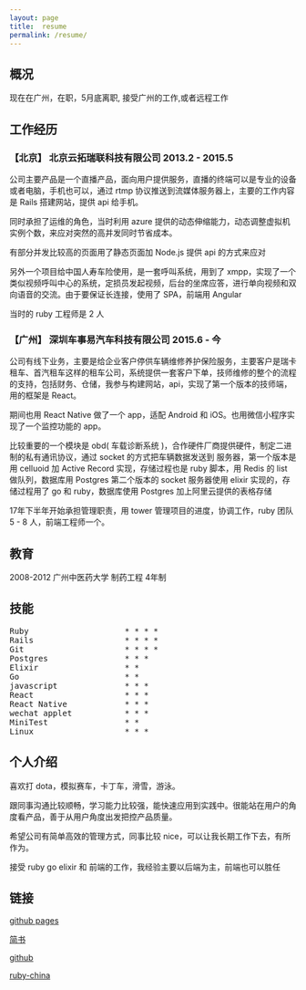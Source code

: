 ```yaml
---
layout: page
title:  resume
permalink: /resume/
---
```


## 概况
现在在广州，在职，5月底离职, 接受广州的工作,或者远程工作

## 工作经历
###  【北京】 北京云拓瑞联科技有限公司 2013.2 - 2015.5
公司主要产品是一个直播产品，面向用户提供服务，直播的终端可以是专业的设备或者电脑，手机也可以，通过 rtmp 协议推送到流媒体服务器上，主要的工作内容是 <span class="emphasize">Rails</span> 搭建网站，提供 api 给手机。

同时承担了运维的角色，当时利用 azure 提供的动态伸缩能力，动态调整虚拟机实例个数，来应对突然的高并发同时节省成本。

有部分并发比较高的页面用了静态页面加 <span class="emphasize">Node.js</span> 提供 api 的方式来应对

另外一个项目给中国人寿车险使用，是一套呼叫系统，用到了 <span class="emphasize">xmpp</span>，实现了一个类似视频呼叫中心的系统，定损员发起视频，后台的坐席应答，进行单向视频和双向语音的交流。由于要保证长连接，使用了 SPA，前端用 <span class="emphasize">Angular</span>

当时的 ruby 工程师是 2 人
###  【广州】 深圳车事易汽车科技有限公司 2015.6 - 今
公司有线下业务，主要是给企业客户停供车辆维修养护保险服务，主要客户是瑞卡租车、首汽租车这样的租车公司，系统提供一套客户下单，技师维修的整个的流程的支持，包括财务、仓储，我参与构建网站，api，实现了第一个版本的技师端，用的框架是 <span class="emphasize">React</span>。

期间也用 <span class="emphasize">React Native</span> 做了一个 app，适配 Android 和 iOS。也用微信<span class="emphasize">小程序</span>实现了一个监控功能的 app。

比较重要的一个模块是 obd( 车载诊断系统 )，合作硬件厂商提供硬件，制定二进制的私有通讯协议，通过 socket 的方式把车辆数据发送到 服务器，第一个版本是用 celluoid 加 Active Record 实现，存储过程也是 ruby 脚本，用 <span class="emphasize">Redis</span> 的 list 做队列，数据库用 Postgres 第二个版本的 socket 服务器使用 <span class="emphasize">elixir</span> 实现的，存储过程用了 <span class="emphasize">go</span> 和 ruby，数据库使用 <span class="emphasize">Postgres</span> 加上阿里云提供的<span class="emphasize">表格存储</span>

17年下半年开始承担管理职责，用 tower 管理项目的进度，协调工作，ruby 团队 5 - 8 人，前端工程师一个。


## 教育
2008-2012 广州中医药大学  制药工程 4年制


## 技能
<pre>
Ruby                    * * * * 
Rails                   * * * *
Git                     * * * *
Postgres                * * *
Elixir                  * *
Go                      * *
javascript              * * *
React                   * * *
React Native            * * *
wechat applet           * * *
MiniTest                * * 
Linux                   * * *
</pre>


## 个人介绍
喜欢打 dota，模拟赛车，卡丁车，滑雪，游泳。

跟同事沟通比较顺畅，学习能力比较强，能快速应用到实践中。很能站在用户的角度看产品，善于从用户角度出发把控产品质量。

希望公司有简单高效的管理方式，同事比较 nice，可以让我长期工作下去，有所作为。

接受 ruby go elixir 和 前端的工作，我经验主要以后端为主，前端也可以胜任

## 链接

[github pages](https://guyanbiao.github.io)

[简书 ](https://www.jianshu.com/u/635469050a0c)

[github](https://github.com/guyanbiao)

[ruby-china](https://ruby-china.org/guyanbiao)
